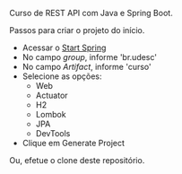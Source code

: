 Curso de REST API com Java e Spring Boot.

Passos para criar o projeto do início.

* Acessar o [Start Spring](http://start.spring.io/)
* No campo *group*, informe 'br.udesc'
* No campo *Artifact*, informe 'curso'
* Selecione as opções:
  * Web
  * Actuator
  * H2
  * Lombok
  * JPA
  * DevTools
* Clique em Generate Project

Ou, efetue o clone deste repositório.
